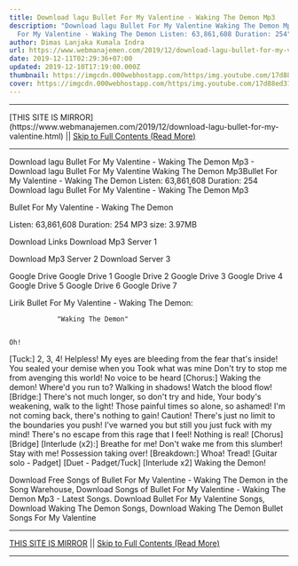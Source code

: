 ```yaml
---
title: Download lagu Bullet For My Valentine - Waking The Demon Mp3
description: "Download lagu Bullet For My Valentine Waking The Demon Mp3Bullet
  For My Valentine - Waking The Demon Listen: 63,861,608 Duration: 254"
author: Dimas Lanjaka Kumala Indra
url: https://www.webmanajemen.com/2019/12/download-lagu-bullet-for-my-valentine.html
date: 2019-12-11T02:29:36+07:00
updated: 2019-12-10T17:19:00.000Z
thumbnail: https://imgcdn.000webhostapp.com/https/img.youtube.com/17d88ed31ddac0d57b392806a2b97523.jpeg
cover: https://imgcdn.000webhostapp.com/https/img.youtube.com/17d88ed31ddac0d57b392806a2b97523.jpeg
---
```


<hr/> [THIS SITE IS MIRROR](https://www.webmanajemen.com/2019/12/download-lagu-bullet-for-my-valentine.html) || <a href="https://www.webmanajemen.com/2019/12/download-lagu-bullet-for-my-valentine.html" rel="follow" class="button" id="read-more">Skip to Full Contents (Read More)</a> <hr/> Download lagu Bullet For My Valentine - Waking The Demon Mp3 - Download lagu Bullet For My Valentine Waking The Demon Mp3Bullet For My Valentine - Waking The Demon Listen: 63,861,608 Duration: 254 Download lagu Bullet For My Valentine - Waking The Demon Mp3

Bullet For My Valentine - Waking The Demon

  Listen: 63,861,608 
  Duration: 254 
  MP3 size: 3.97MB 

  Download Links 
  Download Mp3 Server 1 

  Download Mp3 Server 2 
  Download Server 3 


  Google Drive   Google Drive 1 
  Google Drive 2 
  Google Drive 3 
  Google Drive 4 
  Google Drive 5 
  Google Drive 6 
  Google Drive 7 


                             
Lirik Bullet For My Valentine - Waking The Demon:
                             
                "Waking The Demon" 
  
    
    Oh!
  [Tuck:] 2, 3, 4!
  Helpless!
 My eyes are bleeding from the fear that's inside!
 You sealed your demise when you
 Took what was mine
  Don't try to stop me from avenging this world!
 No voice to be heard
  [Chorus:] 
 Waking the demon!
 Where'd you run to?
 Walking in shadows!
 Watch the blood flow!
  [Bridge:] 
 There's not much longer, so don't try and hide,
 Your body's weakening, walk to the light!
 Those painful times so alone, so ashamed!
 I'm not coming back, there's nothing to gain!
  Caution!
 There's just no limit to the boundaries you push!
 I've warned you but still you just fuck with my mind!
 There's no escape from this rage that I feel!
 Nothing is real!
  [Chorus] 
 [Bridge] 
  [Interlude (x2):] 
 Breathe for me!
 Don't wake me from this slumber!
 Stay with me!
 Possession taking over!
  [Breakdown:] Whoa! Tread!
  [Guitar solo - Padget] 
 [Duet - Padget/Tuck] 
  [Interlude x2] 
  Waking the Demon! 
    
                                                                                             
  Download Free Songs of Bullet For My Valentine - Waking The Demon in the Song Warehouse, Download Songs of Bullet For My Valentine - Waking The Demon Mp3 - Latest Songs.  Download Bullet For My Valentine Songs, Download Waking The Demon Songs, Download Waking The Demon Bullet Songs For My Valentine <hr/> [THIS SITE IS MIRROR](https://www.webmanajemen.com/2019/12/download-lagu-bullet-for-my-valentine.html) || <a href="https://www.webmanajemen.com/2019/12/download-lagu-bullet-for-my-valentine.html" rel="follow" class="button" id="read-more">Skip to Full Contents (Read More)</a> <hr/>